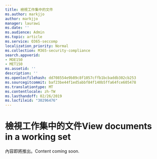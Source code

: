 ```yaml
---
title: 檢視工作集中的文件
ms.author: markjjo
author: markjjo
manager: laurawi
ms.date: ''
ms.audience: Admin
ms.topic: article
ms.service: O365-seccomp
localization_priority: Normal
ms.collection: M365-security-compliance
search.appverid:
- MOE150
- MET150
ms.assetid: ''
description: ''
ms.openlocfilehash: dd708554e9b89c8f1057cffb1bcbaddb302cb253
ms.sourcegitcommit: baf23be44f1ed5abbf84f140b5ffa64fce605478
ms.translationtype: MT
ms.contentlocale: zh-TW
ms.lasthandoff: 02/26/2019
ms.locfileid: "30296476"
---
```

# <a name="view-documents-in-a-working-set"></a><span data-ttu-id="8253a-102">檢視工作集中的文件</span><span class="sxs-lookup"><span data-stu-id="8253a-102">View documents in a working set</span></span>

<span data-ttu-id="8253a-103">內容即將推出。</span><span class="sxs-lookup"><span data-stu-id="8253a-103">Content coming soon.</span></span>